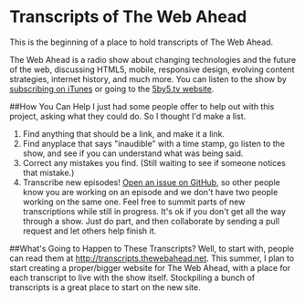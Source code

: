 Transcripts of The Web Ahead
====================

This is the beginning of a place to hold transcripts of The Web Ahead.

The Web Ahead is a radio show about changing technologies and the future of the web, discussing HTML5, mobile, responsive design, evolving content strategies, internet history, and much more. You can listen to the show by [subscribing on iTunes](http://itunes.apple.com/WebObjects/MZStore.woa/wa/viewPodcast?id=464936442&partnerId=30&siteID=GfpxbBXXpXE-y3gfJGyOQcSr2tOpkzD12A) or going to the [5by5.tv website](http://5by5.tv/webahead).

##How You Can Help
I just had some people offer to help out with this project, asking what they could do. So I thought I'd make a list.

1. Find anything that should be a link, and make it a link.
2. Find anyplace that says "inaudible" with a time stamp, go listen to the show, and see if you can understand what was being said.
3. Correct any mistakes you find. (Still waiting to see if someone notices that mistake.)
4. Transcribe new episodes! [Open an issue on GitHub](https://github.com/jensimmons/webahead-transcripts/issues), so other people know you are working on an episode and we don't have two people working on the same one. Feel free to summit parts of new transcriptions while still in progress. It's ok if you don't get all the way through a show. Just do part, and then collaborate by sending a pull request and let others help finish it.


##What's Going to Happen to These Transcripts?
Well, to start with, people can read them at http://transcripts.thewebahead.net. This summer, I plan to start creating a proper/bigger website for The Web Ahead, with a place for each transcript to live with the show itself. Stockpiling a bunch of transcripts is a great place to start on the new site.
